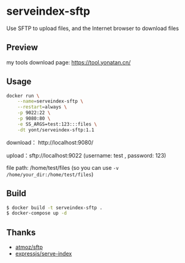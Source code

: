 # serveindex-sftp

Use SFTP to upload files, and the Internet browser to download files

## Preview

my tools download page: https://tool.yonatan.cn/

## Usage

```bash
docker run \
    --name=serveindex-sftp \
    --restart=always \
    -p 9022:22 \
    -p 9080:80 \
    -e SS_ARGS=test:123:::files \
    -dt yont/serveindex-sftp:1.1
```

download： http://localhost:9080/

upload：sftp://localhost:9022 (username: test , password: 123)

file path: /home/test/files (so you can use `-v /home/your_dir:/home/test/files`)

## Build

```bash
$ docker build -t serveindex-sftp .
$ docker-compose up -d
```

## Thanks

- [atmoz/sftp](https://github.com/atmoz/sftp)
- [expressjs/serve-index](https://github.com/expressjs/serve-index)
